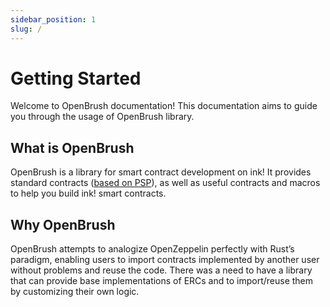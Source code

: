 ```yaml
---
sidebar_position: 1
slug: /
---
```


# Getting Started
Welcome to OpenBrush documentation! This documentation aims to guide you through the usage of OpenBrush library.

## What is OpenBrush
OpenBrush is a library for smart contract development on ink!
It provides standard contracts ([based on PSP](https://github.com/w3f/PSPs)), as well as useful contracts and macros to help you build ink! smart contracts.

## Why OpenBrush
OpenBrush attempts to analogize OpenZeppelin perfectly with Rust’s paradigm, enabling users to import contracts implemented by another user without problems and reuse the code.
There was a need to have a library that can provide base implementations of ERCs and to import/reuse them by customizing their own logic.